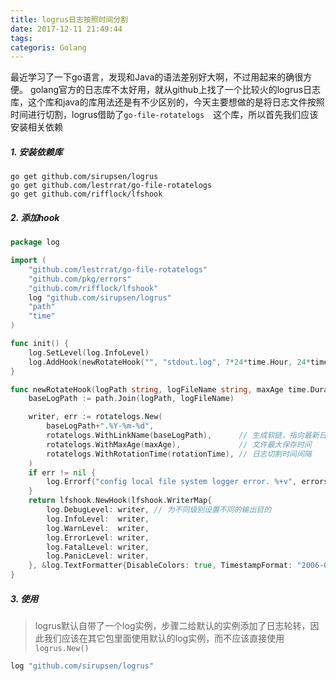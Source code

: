 ```yaml
---
title: logrus日志按照时间分割
date: 2017-12-11 21:49:44
tags:
categoris: Golang
---
```


最近学习了一下go语言，发现和Java的语法差别好大啊，不过用起来的确很方便。
golang官方的日志库不太好用，就从github上找了一个比较火的logrus日志库，这个库和java的库用法还是有不少区别的，今天主要想做的是将日志文件按照时间进行切割，logrus借助了```go-file-rotatelogs```　这个库，所以首先我们应该安装相关依赖
##### 1. 安装依赖库
```shell
go get github.com/sirupsen/logrus
go get github.com/lestrrat/go-file-rotatelogs
go get github.com/rifflock/lfshook
```
##### 2. 添加hook
```go
package log

import (
	"github.com/lestrrat/go-file-rotatelogs"
	"github.com/pkg/errors"
	"github.com/rifflock/lfshook"
	log "github.com/sirupsen/logrus"
	"path"
	"time"
)

func init() {
	log.SetLevel(log.InfoLevel)
	log.AddHook(newRotateHook("", "stdout.log", 7*24*time.Hour, 24*time.Hour))
}

func newRotateHook(logPath string, logFileName string, maxAge time.Duration, rotationTime time.Duration) *lfshook.LfsHook {
	baseLogPath := path.Join(logPath, logFileName)

	writer, err := rotatelogs.New(
		baseLogPath+".%Y-%m-%d",
		rotatelogs.WithLinkName(baseLogPath),      // 生成软链，指向最新日志文
		rotatelogs.WithMaxAge(maxAge),             // 文件最大保存时间
		rotatelogs.WithRotationTime(rotationTime), // 日志切割时间间隔
	)
	if err != nil {
		log.Errorf("config local file system logger error. %+v", errors.WithStack(err))
	}
	return lfshook.NewHook(lfshook.WriterMap{
		log.DebugLevel: writer, // 为不同级别设置不同的输出目的
		log.InfoLevel:  writer,
		log.WarnLevel:  writer,
		log.ErrorLevel: writer,
		log.FatalLevel: writer,
		log.PanicLevel: writer,
	}, &log.TextFormatter{DisableColors: true, TimestampFormat: "2006-01-02 15:04:05.000"})
}
```
##### 3. 使用
> logrus默认自带了一个log实例，步骤二给默认的实例添加了日志轮转，因此我们应该在其它包里面使用默认的log实例，而不应该直接使用```  logrus.New()```

```go
log "github.com/sirupsen/logrus"
```
